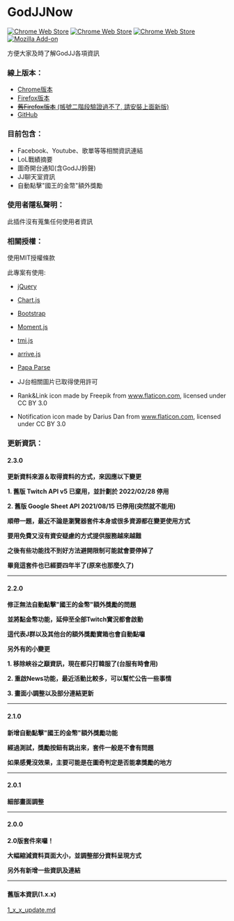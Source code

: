 # GodJJNow 
[![Chrome Web Store](https://img.shields.io/chrome-web-store/v/blinlknnpdpmchjdimpiiinbamgbnbmd)](https://chrome.google.com/webstore/detail/godjj-now/blinlknnpdpmchjdimpiiinbamgbnbmd?hl=zh-TW) 
[![Chrome Web Store](https://img.shields.io/chrome-web-store/users/blinlknnpdpmchjdimpiiinbamgbnbmd)]() 
[![Chrome Web Store](https://img.shields.io/chrome-web-store/stars/blinlknnpdpmchjdimpiiinbamgbnbmd?label=chrome%20web%20store)]() 
[![Mozilla Add-on](https://img.shields.io/amo/v/godjj-now-for-firefox)](https://addons.mozilla.org/zh-TW/firefox/addon/godjj-now-for-firefox/)


方便大家及時了解GodJJ各項資訊

### 線上版本：
- [Chrome版本](https://chrome.google.com/webstore/detail/godjj-now/blinlknnpdpmchjdimpiiinbamgbnbmd)
- [Firefox版本](https://addons.mozilla.org/zh-TW/firefox/addon/godjj-now-for-firefox/)
- [~~舊Firefox版本~~ (帳號二階段驗證過不了, 請安裝上面新版)](https://addons.mozilla.org/en-US/firefox/addon/godjj-now/)
- [GitHub](https://github.com/kakapontw/GodJJNow)

### 目前包含：
- Facebook、Youtube、歌單等等相關資訊連結
- LoL戰績摘要
- 圖奇開台通知(含GodJJ鈴聲)
- JJ聊天室資訊
- 自動點擊"國王的金幣"額外獎勵

### 使用者隱私聲明：
此插件沒有蒐集任何使用者資訊

### 相關授權：
使用MIT授權條款

此專案有使用:
* [jQuery](https://jquery.com/)
* [Chart.js](http://www.chartjs.org/)
* [Bootstrap](https://getbootstrap.com/)
* [Moment.js](https://momentjs.com/)
* [tmi.js](https://www.tmijs.org/)
* [arrive.js](https://github.com/uzairfarooq/arrive)
* [Papa Parse](https://www.papaparse.com/)

* JJ台相關圖片已取得使用許可
* Rank&Link icon made by Freepik from www.flaticon.com, licensed under CC BY 3.0
* Notification icon made by Darius Dan from www.flaticon.com, licensed under CC BY 3.0

### 更新資訊：
<h4>2.3.0</h4>
<p><strong>更新資料來源＆取得資料的方式，來因應以下變更</strong></p>
<p><strong>1. 舊版 Twitch API v5 已棄用，並計劃於 2022/02/28 停用</strong></p>
<p><strong>2. 舊版 Google Sheet API 2021/08/15 已停用(突然就不能用)</strong></p>
<p></p>
<p><strong>順帶一題，最近不論是瀏覽器套件本身或很多資源都在變更使用方式</strong></p>
<p><strong>要用免費又沒有資安疑慮的方式提供服務越來越難</strong></p>
<p><strong>之後有些功能找不到好方法避開限制可能就會要停掉了</strong></p>
<p><strong>畢竟這套件也已經要四年半了(原來也那麼久了)</strong></p>
<hr>
<h4>2.2.0</h4>
<p><strong>修正無法自動點擊"國王的金幣"額外獎勵的問題</strong></p>
<p><strong>並將點金幣功能，延伸至全部Twitch實況都會啟動</strong></p>
<p><strong>這代表J群以及其他台的額外獎勵寶箱也會自動點囉</strong></p>
<p></p>
<p><strong>另外有的小變更</strong></p>
<p><strong>1. 移除峽谷之巔資訊，現在都只打韓服了(台服有時會用)</strong></p>
<p><strong>2. 重啟News功能，最近活動比較多，可以幫忙公告一些事情</strong></p>
<p><strong>3. 畫面小調整以及部分連結更新</strong></p>
<hr>
<h4>2.1.0</h4>
<p><strong>新增自動點擊"國王的金幣"額外獎勵功能</strong></p>
<p><strong>經過測試，獎勵按鈕有跳出來，套件一般是不會有問題</strong></p>
<p><strong>如果感覺沒效果，主要可能是在圖奇判定是否能拿獎勵的地方</strong></p>
<hr>
<h4>2.0.1</h4>
<p><strong>細部畫面調整</strong></p>
<hr>
<h4>2.0.0</h4>
<p><strong>2.0版套件來囉！</strong></p>
<p><strong>大幅縮減資料頁面大小，並調整部分資料呈現方式</strong></p>
<p><strong>另外有新增一些資訊及連結</strong></p>
<hr>
<h4>舊版本資訊(1.x.x)</h4>

[1_x_x_update.md](./1_x_x_update.md)
